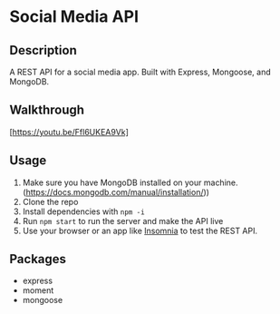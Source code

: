 # Social Media API

## Description
A REST API for a social media app. Built with Express, Mongoose, and MongoDB.

## Walkthrough
[https://youtu.be/Ffl6UKEA9Vk]

## Usage
1. Make sure you have MongoDB installed on your machine.(https://docs.mongodb.com/manual/installation/))
2. Clone the repo
3. Install dependencies with `npm -i`
4. Run `npm start` to run the server and make the API live
5. Use your browser or an app like [Insomnia](https://insomnia.rest/) to test the REST API.

## Packages
- express
- moment
- mongoose


